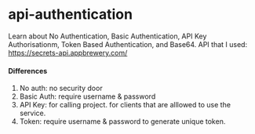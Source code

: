 # api-authentication
Learn about No Authentication, Basic Authentication, API Key Authorisationm, Token Based Authentication, and Base64.
API that I used: https://secrets-api.appbrewery.com/
<h4>Differences</h4>
<ol>
<li>No auth: no security door</li>
<li>Basic Auth: require username & password</li>
<li>API Key: for calling project. for clients that are alllowed to use the service.</li>
<li>Token: require username & password to generate unique token.</li>
</ol>
